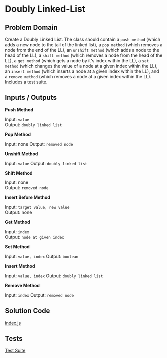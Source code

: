 # Doubly Linked-List

## Problem Domain
Create a Doubly Linked List. The class should contain a `push method` (which adds a new node to the tail of the linked list), a `pop method` (which removes a node from the end of the LL), an `unshift method` (which adds a node to the head of the LL), a `shift method` (which removes a node from the head of the LL), a `get method` (which gets a node by it's index within the LL), a `set method` (which changes the value of a node at a given index within the LL), an `insert method` (which inserts a node at a given index within the LL), and a `remove method` (which removes a node at a given index within the LL). Includes a test suite.

## Inputs / Outputs

**Push Method**

Input: `value`  
Output: `doubly linked list`

**Pop Method**

Input: none 
Output: `removed node`

**Unshift Method**

Input: `value`
Output: `doubly linked list`

**Shift Method**

Input: none  
Output: `removed node`

**Insert Before Method**

Input: `target value, new value`  
Output: none

**Get Method**

Input: `index`  
Output: `node at given index`

**Set Method**

Input: `value, index`
Output: `boolean`

**Insert Method**

Input: `value, index`
Output: `doubly linked list`

**Remove Method**

Input: `index`
Output: `removed node`

## Solution Code

[index.js](./index.js)


## Tests

[Test Suite](./__tests__/doublyLL.test.js)